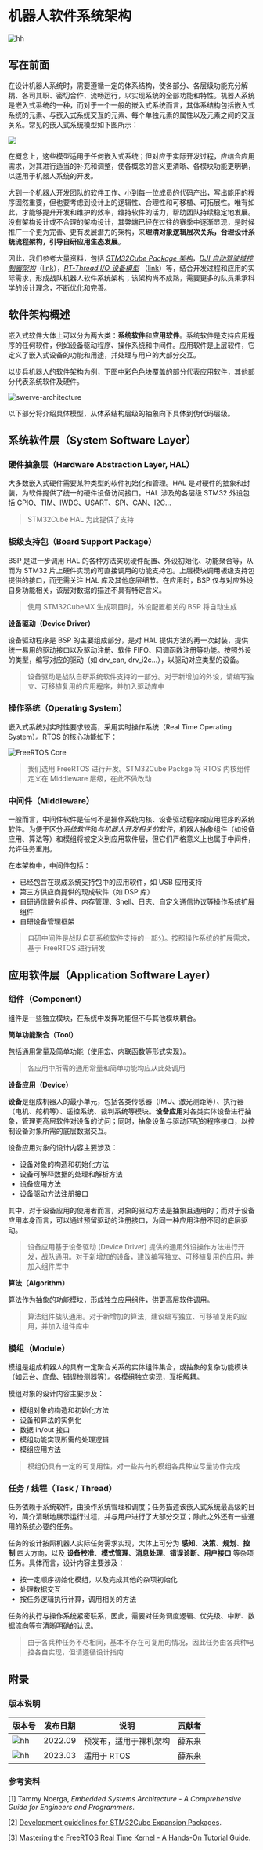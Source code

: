 # 机器人软件系统架构

![hh](https://img.shields.io/badge/version-0.9.2-green)

## 写在前面

在设计机器人系统时，需要遵循一定的体系结构，使各部分、各层级功能充分解耦、各司其职、密切合作、流畅运行，以实现系统的全部功能和特性。机器人系统是嵌入式系统的一种，而对于一个一般的嵌入式系统而言，其体系结构包括嵌入式系统的元素、与嵌入式系统交互的元素、每个单独元素的属性以及元素之间的交互关系。常见的嵌入式系统模型如下图所示：

![](机器人软件系统架构.assets/img_1_9_1.png)

在概念上，这些模型适用于任何嵌入式系统；但对应于实际开发过程，应结合应用需求，对其进行适当的补充和调整，使各概念的含义更清晰、各模块功能更明确，以适用于机器人系统的开发。

大到一个机器人开发团队的软件工作、小到每一位成员的代码产出，写出能用的程序固然重要，但也要考虑到设计上的逻辑性、合理性和可移植、可拓展性。唯有如此，才能够提升开发和维护的效率，维持软件的活力，帮助团队持续稳定地发展。没有架构设计或不合理的架构设计，其弊端已经在过往的赛季中逐渐显现，是时候推广一个更为完善、更有发展潜力的架构，来**理清对象逻辑层次关系，合理设计系统流程架构，引导自研应用生态发展**。

因此，我们参考大量资料，包括 *[STM32Cube Package 架构](机器人软件系统架构.assets/stm32cube.png)*，*[DJI 自动驾驶域控制器架构](机器人软件系统架构.assets/dji.png)*（[link](https://auto.dji.com/components)），*[RT-Thread I/O 设备模型](机器人软件系统架构.assets/rtt_io.png)* （[link](https://www.rt-thread.org/document/site/#/rt-thread-version/rt-thread-standard/programming-manual/device/device)）等，结合开发过程和应用的实际需求，形成战队机器人软件系统架构；该架构尚不成熟，需要更多的队员秉承科学的设计理念，不断优化和完善。

## 软件架构概述

嵌入式软件大体上可以分为两大类：**系统软件**和**应用软件**。系统软件是支持应用程序的任何软件，例如设备驱动程序、操作系统和中间件。应用软件是上层软件，它定义了嵌入式设备的功能和用途，并处理与用户的大部分交互。

以步兵机器人的软件架构为例，下图中彩色色块覆盖的部分代表应用软件，其他部分代表系统软件及硬件。

![swerve-architecture](%E6%9C%BA%E5%99%A8%E4%BA%BA%E8%BD%AF%E4%BB%B6%E7%B3%BB%E7%BB%9F%E6%9E%B6%E6%9E%84.assets/swerve-architecture.png)

以下部分将介绍具体模型，从体系结构层级的抽象向下具体到伪代码层级。

## 系统软件层（System Software Layer）

### 硬件抽象层（Hardware Abstraction Layer, HAL）

大多数嵌入式硬件需要某种类型的软件初始化和管理。HAL 是对硬件的抽象和封装，为软件提供了统一的硬件设备访问接口。HAL 涉及的各层级 STM32 外设包括 GPIO、TIM、IWDG、USART、SPI、CAN、I2C...

> STM32Cube HAL 为此提供了支持

### 板级支持包（Board Support Package）

BSP 是进一步调用 HAL 的各种方法实现硬件配置、外设初始化、功能聚合等，从而为 STM32 片上硬件实现的可直接调用的功能支持包。上层模块调用板级支持包提供的接口，而无需关注 HAL 库及其他底层细节。在应用时，BSP 仅与对应外设自身功能相关，该层对数据的描述不具有特定含义。

> 使用 STM32CubeMX 生成项目时，外设配置相关的 BSP 将自动生成

**设备驱动（Device Driver）**

设备驱动程序是 BSP 的主要组成部分，是对 HAL 提供方法的再一次封装，提供统一易用的驱动接口以及驱动注册、软件 FIFO、回调函数注册等功能。按照外设的类型，编写对应的驱动（如 drv_can, drv_i2c...），以驱动对应类型的设备。

> 设备驱动是战队自研系统软件支持的一部分。对于新增加的外设，请编写独立、可移植复用的应用程序，并加入驱动库中

### 操作系统（Operating System）

嵌入式系统对实时性要求较高，采用实时操作系统（Real Time Operating System）。RTOS 的核心功能如下：

![FreeRTOS Core](机器人软件系统架构.assets/freertos_core.png)

> 我们选用 FreeRTOS 进行开发。STM32Cube Packge 将 RTOS 内核组件定义在 Middleware 层级，在此不做改动

### 中间件（Middleware）

一般而言，中间件软件是任何不是操作系统内核、设备驱动程序或应用程序的系统软件。为便于区分*系统软件*和*与机器人开发相关的软件*，机器人抽象组件（如设备应用、算法等）和模组将被定义到应用软件层，但它们严格意义上也属于中间件，允许任务重用。

在本架构中，中间件包括：

* 已经包含在现成系统支持包中的应用软件，如 USB 应用支持
* 第三方供应商提供的现成软件（如 DSP 库）
* 自研通信服务组件、内存管理、Shell、日志、自定义通信协议等操作系统扩展组件
* 自研设备管理框架

> 自研中间件是战队自研系统软件支持的一部分。按照操作系统的扩展需求，基于 FreeRTOS 进行研发

## 应用软件层（Application Software Layer）

### 组件（Component）

组件是一些独立模块，在系统中发挥功能但不与其他模块耦合。

**简单功能聚合（Tool）**

包括通用常量及简单功能（使用宏、内联函数等形式实现）。

> 各应用中所需的通用常量和简单功能均应从此处调用 

**设备应用（Device）**

**设备**是组成机器人的最小单元，包括各类传感器（IMU、激光测距等）、执行器（电机、舵机等）、遥控系统、裁判系统等模块。**设备应用**对各类实体设备进行抽象，管理更高层软件对设备的访问；同时，抽象设备与驱动匹配的程序接口，以控制设备对象所需的底层数据交互。

设备应用对象的设计内容主要涉及：

* 设备对象的构造和初始化方法
* 设备可解释数据的处理和解析方法
* 设备应用方法
* 设备驱动方法注册接口

其中，对于设备应用的使用者而言，对象的驱动方法是抽象且通用的；而对于设备应用本身而言，可以通过预留驱动的注册接口，为同一种应用注册不同的底层驱动。

> 设备应用基于设备驱动 (Device Driver) 提供的通用外设操作方法进行开发，战队通用。对于新增加的设备，建议编写独立、可移植复用的应用，并加入组件库中

**算法（Algorithm）**

算法作为抽象的功能模块，形成独立应用组件，供更高层软件调用。

> 算法组件战队通用。对于新增加的算法，建议编写独立、可移植复用的应用，并加入组件库中


### 模组（Module）

模组是组成机器人的具有一定聚合关系的实体组件集合，或抽象的复杂功能模块（如云台、底盘、错误检测器等）。各模组独立实现，互相解耦。

模组对象的设计内容主要涉及：

* 模组对象的构造和初始化方法
* 设备和算法的实例化
* 数据 in/out 接口
* 模组功能实现所需的处理逻辑
* 模组应用方法

> 模组仍具有一定的可复用性，对一些共有的模组各兵种应尽量协作完成

### 任务 / 线程（Task / Thread）

任务依赖于系统软件，由操作系统管理和调度；任务描述该嵌入式系统最高级的目的，简介清晰地展示运行过程，并与用户进行了大部分交互；除此之外还有一些通用的系统必要的任务。

任务的设计按照机器人实际任务需求实现，大体上可分为 **感知**、**决策**、**规划**、**控制** 四大方向，以及 **设备校准**、**模式管理**、**消息处理**、**错误诊断**、**用户接口** 等杂项任务。具体而言，设计内容主要涉及：

* 按一定顺序初始化模组，以及完成其他的杂项初始化
* 处理数据交互
* 按任务逻辑执行计算，调用相关的方法

任务的执行与操作系统紧密联系，因此，需要对任务调度逻辑、优先级、中断、数据流向等有清晰明确的认识。

> 由于各兵种任务不尽相同，基本不存在可复用的情况，因此任务由各兵种电控各自实现，但请遵循设计指南


## 附录

### 版本说明

| 版本号                                                  | 发布日期 | 说明                   | 贡献者 |
| ------------------------------------------------------- | -------- | ---------------------- | ------ |
| ![hh](https://img.shields.io/badge/version-0.9.1-green) | 2022.09  | 预发布，适用于裸机架构 | 薛东来 |
| ![hh](https://img.shields.io/badge/version-0.9.2-green) | 2023.03  | 适用于 RTOS            | 薛东来 |

### 参考资料

[1] Tammy Noerga, *Embedded Systems Architecture - A Comprehensive Guide for Engineers and Programmers*.

[2] [Development guidelines for STM32Cube Expansion Packages](https://www.st.com/resource/en/user_manual/um2285-development-guidelines-for-stm32cube-expansion-packages-stmicroelectronics.pdf).

[3] [Mastering the FreeRTOS Real Time Kernel - A Hands-On Tutorial Guide](https://www.freertos.org/fr-content-src/uploads/2018/07/161204_Mastering_the_FreeRTOS_Real_Time_Kernel-A_Hands-On_Tutorial_Guide.pdf).

